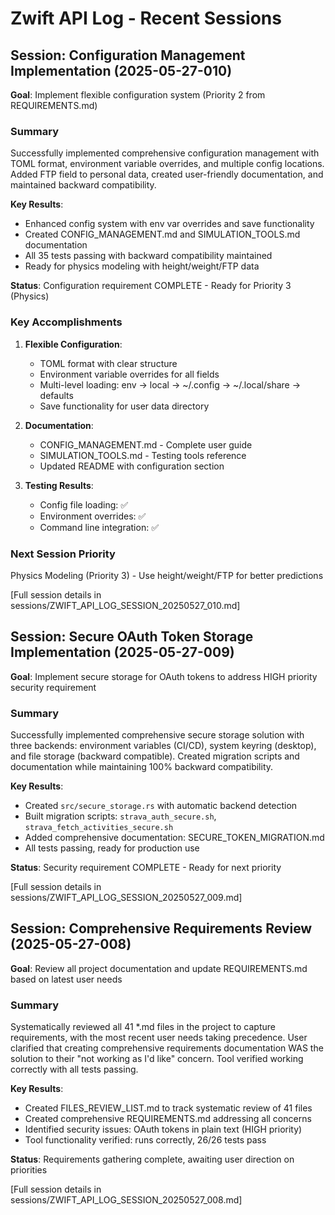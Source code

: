 # Zwift API Log - Recent Sessions

## Session: Configuration Management Implementation (2025-05-27-010)
**Goal**: Implement flexible configuration system (Priority 2 from REQUIREMENTS.md)

### Summary
Successfully implemented comprehensive configuration management with TOML format, environment variable overrides, and multiple config locations. Added FTP field to personal data, created user-friendly documentation, and maintained backward compatibility.

**Key Results**:
- Enhanced config system with env var overrides and save functionality
- Created CONFIG_MANAGEMENT.md and SIMULATION_TOOLS.md documentation
- All 35 tests passing with backward compatibility maintained
- Ready for physics modeling with height/weight/FTP data

**Status**: Configuration requirement COMPLETE - Ready for Priority 3 (Physics)

### Key Accomplishments
1. **Flexible Configuration**:
   - TOML format with clear structure
   - Environment variable overrides for all fields
   - Multi-level loading: env → local → ~/.config → ~/.local/share → defaults
   - Save functionality for user data directory

2. **Documentation**:
   - CONFIG_MANAGEMENT.md - Complete user guide
   - SIMULATION_TOOLS.md - Testing tools reference
   - Updated README with configuration section

3. **Testing Results**:
   - Config file loading: ✅
   - Environment overrides: ✅
   - Command line integration: ✅

### Next Session Priority
Physics Modeling (Priority 3) - Use height/weight/FTP for better predictions

[Full session details in sessions/ZWIFT_API_LOG_SESSION_20250527_010.md]

## Session: Secure OAuth Token Storage Implementation (2025-05-27-009)
**Goal**: Implement secure storage for OAuth tokens to address HIGH priority security requirement

### Summary
Successfully implemented comprehensive secure storage solution with three backends: environment variables (CI/CD), system keyring (desktop), and file storage (backward compatible). Created migration scripts and documentation while maintaining 100% backward compatibility.

**Key Results**:
- Created `src/secure_storage.rs` with automatic backend detection
- Built migration scripts: `strava_auth_secure.sh`, `strava_fetch_activities_secure.sh`
- Added comprehensive documentation: SECURE_TOKEN_MIGRATION.md
- All tests passing, ready for production use

**Status**: Security requirement COMPLETE - Ready for next priority

[Full session details in sessions/ZWIFT_API_LOG_SESSION_20250527_009.md]

## Session: Comprehensive Requirements Review (2025-05-27-008)
**Goal**: Review all project documentation and update REQUIREMENTS.md based on latest user needs

### Summary
Systematically reviewed all 41 *.md files in the project to capture requirements, with the most recent user needs taking precedence. User clarified that creating comprehensive requirements documentation WAS the solution to their "not working as I'd like" concern. Tool verified working correctly with all tests passing.

**Key Results**:
- Created FILES_REVIEW_LIST.md to track systematic review of 41 files
- Created comprehensive REQUIREMENTS.md addressing all concerns
- Identified security issues: OAuth tokens in plain text (HIGH priority)
- Tool functionality verified: runs correctly, 26/26 tests pass

**Status**: Requirements gathering complete, awaiting user direction on priorities

[Full session details in sessions/ZWIFT_API_LOG_SESSION_20250527_008.md]